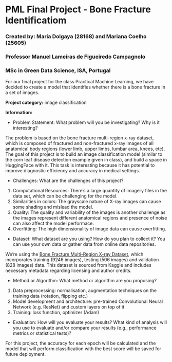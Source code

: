 # PML Final Project - Bone Fracture Identificatiom                        
### Created by: Maria Dolgaya (28168) and Mariana Coelho (25605)  
### Professor Manuel Lameiras de Figueiredo Campagnolo            
### MSc in Green Data Science, ISA, Portugal 

For our final project for the class Practical Machine Learning, we have decided to create a model that identifies whether there is a bone fracture in a set of images.

**Project category:** image classification

**Information:**
- Problem Statement: What problem will you be investigating? Why is it interesting?
  
The problem is based on the bone fracture multi-region x-ray dataset, which is composed of fractured and non-fractured x-ray images of all anatomical body regions (lower limb, upper limbs, lumbar area, knees, etc). The goal of this project is to build an image classification model (similar to the corn leaf disease detection example given in class), and build a space in HuggingFace with it. This task is interesting because it has potential to improve diagnostic efficiency and accuracy in medical settings. 

- Challenges: What are the challenges of this project?
  
1. Computational Resources: There’s a large quantity of imagery files in the data set, which can be challenging for the model.
2. Similarities in colors: The grayscale nature of X-ray images can cause some shading and mislead the model. 
3. Quality: The quality and variability of the images is another challenge as the images represent different anatomical regions and presence of noise can also affect the model performace.
4. Overfitting: The high dimensionality of image data can cause overfitting.

- Dataset: What dataset are you using? How do you plan to collect it? You can use your own data or gather data from online data repositories.
  
We’re using the [Bone Fracture Multi-Region X-ray Dataset](https://www.kaggle.com/datasets/bmadushanirodrigo/fracture-multi-region-x-ray-data), which incorporates training (9246 images), testing (506 images) and validation (828 images) data. This dataset is sourced from Kaggle and includes necessary metadata regarding licensing and author credits. 

- Method or Algorithm: What method or algorithm are you proposing?

1. Data preprocessing: normalisation, augmentation techniques on the training data (rotation, flipping etc.)
2. Model development and architecture: pre-trained Convolutional Neural Network (e.g. ResNet) and custom layers on top of it
3. Training: loss function, optimizer (Adam)

- Evaluation: How will you evaluate your results? What kind of analysis will you use to evaluate and/or compare your results (e.g., performance metrics or statistical tests)?

For this project, the accuracy for each epoch will be calculated and the model that will perform classification with the best score will be saved for future deployment. 
